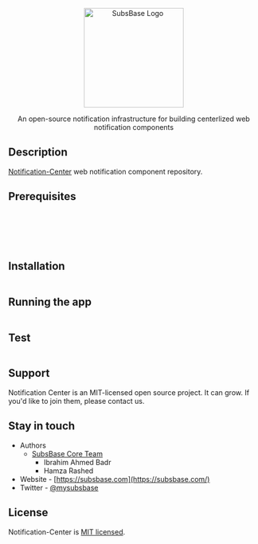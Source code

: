 <p align="center">
  <a href="https://subsbase.com" target="blank"><img src="https://internal-testing.subsbase.xyz/assets/favicon.svg" width="200" alt="SubsBase Logo" /></a>
</p>

  <p align="center">An open-source notification infrastructure for building centerlized web notification components</p>

## Description

[Notification-Center](https://github.com/subsbase/notification-center) web notification component repository.
## Prerequisites
</br>
</br>
</br>
</br>

## Installation

```bash
```

## Running the app

```bash

```

## Test

```bash

```

## Support

Notification Center is an MIT-licensed open source project. It can grow. If you'd like to join them, please contact us.

## Stay in touch

- Authors 
    - [SubsBase Core Team](https://github.com/orgs/subsbase/teams/core-team)
        - Ibrahim Ahmed Badr
        - Hamza Rashed
- Website - [https://subsbase.com](https://subsbase.com/)
- Twitter - [@mysubsbase](https://twitter.com/mysubsbase)

## License

Notification-Center is [MIT licensed](LICENSE).
